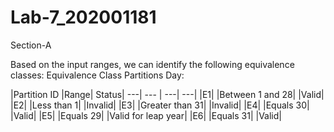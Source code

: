 # Lab-7_202001181

Section-A

Based on the input ranges, we can identify the following equivalence classes:
Equivalence Class Partitions
Day:

|Partition ID	|Range|	Status|
---| --- | ---| ---|
|E1|	|Between 1 and 28|	|Valid|
|E2|	|Less than 1|	|Invalid|
|E3|  |Greater than 31|	|Invalid|
|E4|	|Equals 30|	|Valid|
|E5|	|Equals 29|	|Valid for leap year|
|E6|	|Equals 31|	|Valid|
